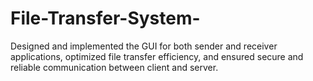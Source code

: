 # File-Transfer-System-
Designed and implemented the GUI for both sender and receiver applications, optimized file transfer efficiency, and ensured secure and reliable communication between client and server.
